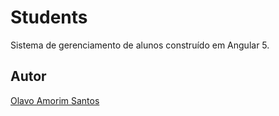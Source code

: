 # Students

Sistema de gerenciamento de alunos construído em Angular 5.



## Autor

[Olavo Amorim Santos](https://github.com/olavoasantos/)
